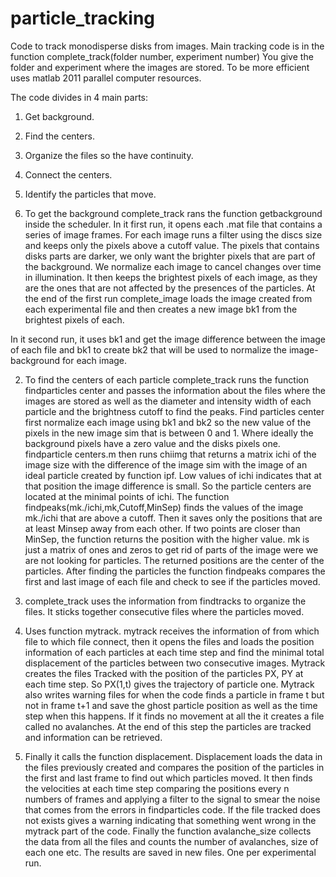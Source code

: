 # particle_tracking
Code to track monodisperse disks from images. 
Main tracking code is in the function complete_track(folder number, experiment number)
You give the folder and experiment where the images are stored. 
To be more efficient uses matlab 2011 parallel computer resources. 

The code divides in 4 main parts:

1) Get background. 
2) Find the centers.
3) Organize the files so the have continuity.
4) Connect the centers.
5) Identify the particles that move.


1) To get the background complete_track rans the function getbackground inside the scheduler. 
In it first run, it opens each .mat file that contains a series of image frames. For each image runs a filter using the discs size and keeps only the pixels above a cutoff value. The pixels that contains disks parts are darker, we only want the brighter pixels that are part of the background. We normalize each image to cancel changes over time in illumination. It then keeps the brightest pixels of each image, as they are the ones that are not affected by the presences of the particles. 
At the end of the first run complete_image loads the image created from each experimental file and then creates a new image bk1 from the brightest pixels of each. 

In it second run, it uses bk1 and get the image difference between the image of each file and bk1 to create bk2 that will be used to normalize the image-background for each image. 

2) To find the centers of each particle complete_track runs the function findparticles center and passes the information about the files where the images are stored as well as the diameter and intensity width of each particle and the brightness cutoff to find the peaks.  Find particles center first normalize each image using bk1 and bk2 so the new value of the pixels in the new image sim that is between 0 and 1. Where ideally the background pixels have a zero value and the disks pixels one. findparticle centers.m then runs chiimg that returns a matrix ichi of the image size with the difference of the image sim with the image of an ideal particle created by function ipf. Low values of ichi indicates that at that position the image difference is small. So the particle centers are located at the minimal points of ichi. The function findpeaks(mk./ichi,mk,Cutoff,MinSep) finds the values of the image mk./ichi that are above a cutoff. Then it saves only the positions that are at least Minsep away from each other. If two points are closer than MinSep, the function returns the position with the higher value.  mk is just a matrix of ones and zeros to get rid of parts of the image were we are not looking for particles. 
The returned positions are the center of the particles. After finding the particles the function findpeaks compares the first and last image of each file and check to see if the particles moved. 

3) complete_track uses the information from findtracks to organize the files. It sticks together consecutive files where the particles moved. 

4) Uses function mytrack. mytrack receives the information of from which file to which file connect, then it opens the files and loads the position information of each particles at each time step and find the minimal total displacement of the particles between two consecutive images. Mytrack creates the files Tracked with the position of the particles PX, PY at each time step. So PX(1,t) gives the trajectory of particle one. Mytrack also writes warning files for when the code finds a particle in frame t but not in frame t+1 and save the ghost particle position as well as the time step when this happens. If it finds no movement at all the it creates a file called no avalanches. At the end of this step the particles are tracked and information can be retrieved. 


5) Finally it calls the function displacement. Displacement loads the data in the files previously created and compares the position of the particles in the first and last frame to find out which particles moved. It then finds the velocities at each time step comparing the positions every n numbers of frames and applying a filter to the signal to smear the noise that comes from the errors in findparticles code. If the file tracked does not exists gives a warning indicating that something went wrong in the mytrack part of the code. Finally the function avalanche_size collects the data from all the files and counts the number of avalanches, size of each one etc. The results are saved in new files. One per experimental run. 






